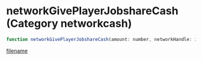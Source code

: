 # networkGivePlayerJobshareCash (Category networkcash)

```js
function networkGivePlayerJobshareCash(amount: number, networkHandle: intPtr): Array
```

[filename](networkGivePlayerJobshareCash_m.md ':include')